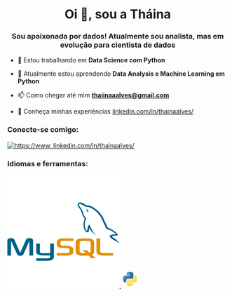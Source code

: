 <h1 align="center">Oi 👋, sou a Tháina</h1>
<h3 align="center">Sou apaixonada por dados! Atualmente sou analista, mas em evolução para cientista de dados</h3>

- 🔭 Estou trabalhando em **Data Science com Python**

- 🌱 Atualmente estou aprendendo **Data Analysis e Machine Learning em Python**

- 📫 Como chegar até mim **thaiinaaalves@gmail.com**

- 📄 Conheça minhas experiências [linkedin.com/in/thainaalves/](linkedin.com/in/thainaalves/)

<h3 align="left">Conecte-se comigo:</h3>
<p align="left">
<a href="https://linkedin.com/in/https://www.linkedin.com/in/thainaalves/" target="blank"><img align="center" src="https://raw.githubusercontent.com/rahuldkjain/github-profile-readme-generator/master/src/images/icons/Social/linked-in-alt.svg" alt="https://www. linkedin.com/in/thainaalves/" height="30" width="40" /></a>
</p>

<h3 align="left">Idiomas e ferramentas:</h3>
<p align=" esquerda"> <a href="https://www.mysql.com/" target="_blank" rel="noreferrer"> <img src="https://raw.githubusercontent.com/devicons/devicon/master /icons/mysql/mysql-original-wordmark.svg" alt="mysql" largura="40" altura="40"/> </a> <a href="https://www.python.org" alvo ="_em branco" rel="noreferrer"> <img src="https://raw.githubusercontent.com/devicons/devicon/master/icons/python/python-original.svg" alt="python" width="40" height=" 40"/> </a> </p>
